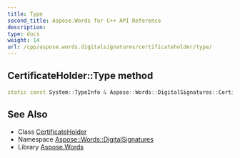 ```yaml
---
title: Type
second_title: Aspose.Words for C++ API Reference
description: 
type: docs
weight: 14
url: /cpp/aspose.words.digitalsignatures/certificateholder/type/
---
```

## CertificateHolder::Type method




```cpp
static const System::TypeInfo & Aspose::Words::DigitalSignatures::CertificateHolder::Type()
```

## See Also

* Class [CertificateHolder](../)
* Namespace [Aspose::Words::DigitalSignatures](../../)
* Library [Aspose.Words](../../../)
